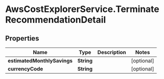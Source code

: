 # AwsCostExplorerService.TerminateRecommendationDetail

## Properties

Name | Type | Description | Notes
------------ | ------------- | ------------- | -------------
**estimatedMonthlySavings** | **String** |  | [optional] 
**currencyCode** | **String** |  | [optional] 


